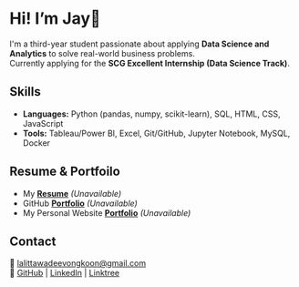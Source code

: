 # Hi! I’m **Jay**👋
I'm a third-year student passionate about applying **Data Science and Analytics**
to solve real-world business problems.  
Currently applying for the **SCG Excellent Internship (Data Science Track)**.



## Skills
- **Languages:** Python (pandas, numpy, scikit-learn), SQL, HTML, CSS, JavaScript
- **Tools:** Tableau/Power BI, Excel, Git/GitHub, Jupyter Notebook, MySQL, Docker


## Resume & Portfoilo
- My [**Resume**](https://www.canva.com/design/DAG1Hbuf7hs/Ez1qw_Ceb4sWYvxi0PIe7A/edit?ui=e30) *(Unavailable)*
- GitHub [**Portfolio**](https://github.com/miyomui/data-science-portfolio) *(Unavailable)*
- My Personal Website [**Portfolio**](https://miyomui.github.io/) *(Unavailable)*




## Contact
📧 lalittawadeevongkoon@gmail.com  
🔗 [GitHub](https://github.com/miyomui) | [LinkedIn](https://www.linkedin.com/in/miyomui/) | [Linktree](https://linktr.ee/miyomui)

